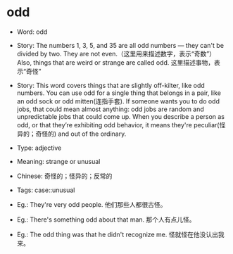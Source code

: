 # odd

- Word: odd
- Story: The numbers 1, 3, 5, and 35 are all odd numbers — they can't be divided by two. They are not even.（这里用来描述数字，表示“奇数”） Also, things that are weird or strange are called odd. 这里描述事物，表示“奇怪”
- Story: This word covers things that are slightly off-kilter, like odd numbers. You can use odd for a single thing that belongs in a pair, like an odd sock or odd mitten(连指手套). If someone wants you to do odd jobs, that could mean almost anything: odd jobs are random and unpredictable jobs that could come up. When you describe a person as odd, or that they’re exhibiting odd behavior, it means they're peculiar(怪异的；奇怪的) and out of the ordinary.

- Type: adjective
- Meaning: strange or unusual
- Chinese: 奇怪的；怪异的；反常的
- Tags: case::unusual
- Eg.: They're very odd people. 他们那些人都很古怪。
- Eg.: There's something odd about that man. 那个人有点儿怪。
- Eg.: The odd thing was that he didn't recognize me. 怪就怪在他没认出我来。

